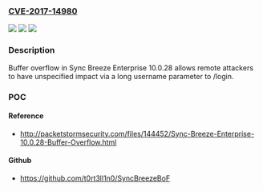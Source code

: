 ### [CVE-2017-14980](https://cve.mitre.org/cgi-bin/cvename.cgi?name=CVE-2017-14980)
![](https://img.shields.io/static/v1?label=Product&message=n%2Fa&color=blue)
![](https://img.shields.io/static/v1?label=Version&message=n%2Fa&color=blue)
![](https://img.shields.io/static/v1?label=Vulnerability&message=n%2Fa&color=brighgreen)

### Description

Buffer overflow in Sync Breeze Enterprise 10.0.28 allows remote attackers to have unspecified impact via a long username parameter to /login.

### POC

#### Reference
- http://packetstormsecurity.com/files/144452/Sync-Breeze-Enterprise-10.0.28-Buffer-Overflow.html

#### Github
- https://github.com/t0rt3ll1n0/SyncBreezeBoF

